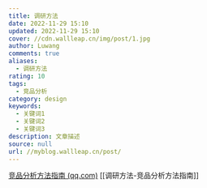 ```yaml
---
title: 调研方法
date: 2022-11-29 15:10
updated: 2022-11-29 15:10
cover: //cdn.wallleap.cn/img/post/1.jpg
author: Luwang
comments: true
aliases:
  - 调研方法
rating: 10
tags:
  - 竞品分析
category: design
keywords:
  - 关键词1
  - 关键词2
  - 关键词3
description: 文章描述
source: null
url: //myblog.wallleap.cn/post/
---
```


[竞品分析方法指南 (qq.com)](https://mp.weixin.qq.com/s/AWmmvJxdk4Yd3ZK1tfbtLw)
[[调研方法-竞品分析方法指南]]


